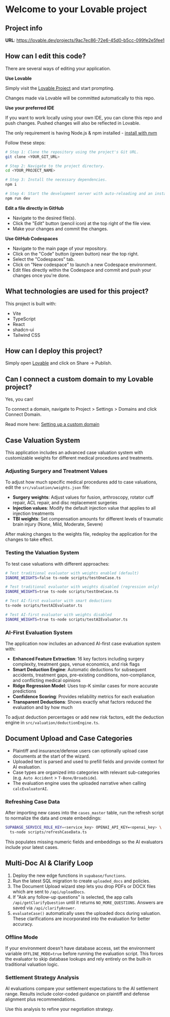 # Welcome to your Lovable project

## Project info

**URL**: https://lovable.dev/projects/9ac7ec86-72e6-45d0-b5cc-099fe2e5fee1

## How can I edit this code?

There are several ways of editing your application.

**Use Lovable**

Simply visit the [Lovable Project](https://lovable.dev/projects/9ac7ec86-72e6-45d0-b5cc-099fe2e5fee1) and start prompting.

Changes made via Lovable will be committed automatically to this repo.

**Use your preferred IDE**

If you want to work locally using your own IDE, you can clone this repo and push changes. Pushed changes will also be reflected in Lovable.

The only requirement is having Node.js & npm installed - [install with nvm](https://github.com/nvm-sh/nvm#installing-and-updating)

Follow these steps:

```sh
# Step 1: Clone the repository using the project's Git URL.
git clone <YOUR_GIT_URL>

# Step 2: Navigate to the project directory.
cd <YOUR_PROJECT_NAME>

# Step 3: Install the necessary dependencies.
npm i

# Step 4: Start the development server with auto-reloading and an instant preview.
npm run dev
```

**Edit a file directly in GitHub**

- Navigate to the desired file(s).
- Click the "Edit" button (pencil icon) at the top right of the file view.
- Make your changes and commit the changes.

**Use GitHub Codespaces**

- Navigate to the main page of your repository.
- Click on the "Code" button (green button) near the top right.
- Select the "Codespaces" tab.
- Click on "New codespace" to launch a new Codespace environment.
- Edit files directly within the Codespace and commit and push your changes once you're done.

## What technologies are used for this project?

This project is built with:

- Vite
- TypeScript
- React
- shadcn-ui
- Tailwind CSS

## How can I deploy this project?

Simply open [Lovable](https://lovable.dev/projects/9ac7ec86-72e6-45d0-b5cc-099fe2e5fee1) and click on Share -> Publish.

## Can I connect a custom domain to my Lovable project?

Yes, you can!

To connect a domain, navigate to Project > Settings > Domains and click Connect Domain.

Read more here: [Setting up a custom domain](https://docs.lovable.dev/tips-tricks/custom-domain#step-by-step-guide)

## Case Valuation System

This application includes an advanced case valuation system with customizable weights for different medical procedures and treatments.

### Adjusting Surgery and Treatment Values

To adjust how much specific medical procedures add to case valuations, edit the `src/valuation/weights.json` file:

- **Surgery weights**: Adjust values for fusion, arthroscopy, rotator cuff repair, ACL repair, and disc replacement surgeries
- **Injection values**: Modify the default injection value that applies to all injection treatments
- **TBI weights**: Set compensation amounts for different levels of traumatic brain injury (None, Mild, Moderate, Severe)

After making changes to the weights file, redeploy the application for the changes to take effect.

### Testing the Valuation System

To test case valuations with different approaches:

```bash
# Test traditional evaluator with weights enabled (default)
IGNORE_WEIGHTS=false ts-node scripts/testOneCase.ts

# Test traditional evaluator with weights disabled (regression only)
IGNORE_WEIGHTS=true ts-node scripts/testOneCase.ts

# Test AI-first evaluator with smart deductions
ts-node scripts/testAIEvaluator.ts

# Test AI-first evaluator with weights disabled
IGNORE_WEIGHTS=true ts-node scripts/testAIEvaluator.ts
```

### AI-First Evaluation System

The application now includes an advanced AI-first case evaluation system with:

- **Enhanced Feature Extraction**: 16 key factors including surgery complexity, treatment gaps, venue economics, and risk flags
- **Smart Deduction Engine**: Automatic deductions for subsequent accidents, treatment gaps, pre-existing conditions, non-compliance, and conflicting medical opinions
- **Ridge Regression Model**: Uses top-K similar cases for more accurate predictions
- **Confidence Scoring**: Provides reliability metrics for each evaluation
- **Transparent Deductions**: Shows exactly what factors reduced the evaluation and by how much

To adjust deduction percentages or add new risk factors, edit the deduction engine in `src/valuation/deductionEngine.ts`.

## Document Upload and Case Categories

- Plaintiff and insurance/defense users can optionally upload case documents at the start of the wizard.
- Uploaded text is parsed and used to prefill fields and provide context for AI evaluation.
- Case types are organized into categories with relevant sub-categories (e.g. `Auto Accident` > `T-Bone/Broadside`).
- The evaluation engine uses the uploaded narrative when calling `calcEvaluatorAI`.

### Refreshing Case Data

After importing new cases into the `cases_master` table, run the refresh script to normalize the data and create embeddings:

```bash
SUPABASE_SERVICE_ROLE_KEY=<service_key> OPENAI_API_KEY=<openai_key> \
  ts-node scripts/refreshCaseData.ts
```

This populates missing numeric fields and embeddings so the AI evaluators include your latest cases.

## Multi-Doc AI & Clarify Loop
1. Deploy the new edge functions in `supabase/functions`.
2. Run the latest SQL migration to create `uploaded_docs` and policies.
3. The Document Upload wizard step lets you drop PDFs or DOCX files which are sent to `/api/uploadDocs`.
4. If "Ask any follow-up questions" is selected, the app calls `/api/getClarifyQuestion` until it returns `NO_MORE_QUESTIONS`. Answers are saved via `/api/clarifyAnswer`.
5. `evaluateCase()` automatically uses the uploaded docs during valuation.
These clarifications are incorporated into the evaluation for better accuracy.

### Offline Mode

If your environment doesn't have database access, set the environment variable `OFFLINE_MODE=true` before running the evaluation script. This forces the evaluator to skip database lookups and rely entirely on the built-in traditional valuation logic.

### Settlement Strategy Analysis

AI evaluations compare your settlement expectations to the AI settlement range. Results include color-coded guidance on plaintiff and defense alignment plus recommendations.

Use this analysis to refine your negotiation strategy.

